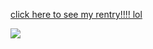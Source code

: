 [click here to see my rentry!!!! lol](https://rentry.co/camirentry)

![](https://c.tenor.com/2tmFzIpCJTYAAAAd/shinji-shinji-ikari.gif)

